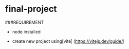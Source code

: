 # final-project

###REQUIREMENT 

-  node installed 

-  create new project using[vite]
(https://vitejs.dev/guide/)